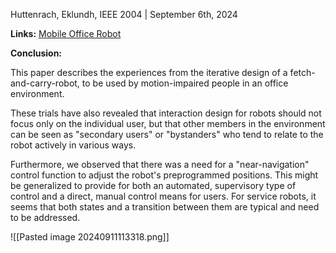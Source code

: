 Huttenrach, Eklundh, IEEE 2004 | September 6th, 2024

**Links:** [Mobile Office Robot](https://ieeexplore.ieee.org/abstract/document/1291660/authors#authors)

**Conclusion:** 

This paper describes the experiences from the iterative design of a fetch-and-carry-robot, to be used by motion-impaired people in an office environment.

These trials have also revealed that interaction design for robots should not focus only on the individual user, but that other members in the environment can be seen as "secondary users" or "bystanders" who tend to relate to the robot actively in various ways.

Furthermore, we observed that there was a need for a "near-navigation" control function to adjust the robot's preprogrammed positions. This might be generalized to provide for both an automated, supervisory type of control and a direct, manual control means for users. For service robots, it seems that both states and a transition between them are typical and need to be addressed.

![[Pasted image 20240911113318.png]]
